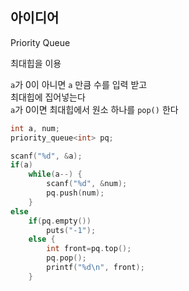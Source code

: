 ## 아이디어
Priority Queue  
  
최대힙을 이용  
  
`a`가 0이 아니면 `a` 만큼 수를 입력 받고  
최대힙에 집어넣는다  
`a`가 0이면 최대힙에서 원소 하나를 `pop()` 한다
```cpp
int a, num;
priority_queue<int> pq;

scanf("%d", &a);
if(a)
	while(a--) {
		scanf("%d", &num);
		pq.push(num);
	}
else
	if(pq.empty())
		puts("-1");
	else {
		int front=pq.top();
		pq.pop();
		printf("%d\n", front);
	}
```
